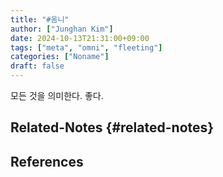 ```yaml
---
title: "#옴니"
author: ["Junghan Kim"]
date: 2024-10-13T21:31:00+09:00
tags: ["meta", "omni", "fleeting"]
categories: ["Noname"]
draft: false
---
```


<!--more-->

모든 것을 의미한다. 좋다.


## Related-Notes {#related-notes}

## References

<style>.csl-entry{text-indent: -1.5em; margin-left: 1.5em;}</style><div class="csl-bib-body">
</div>
